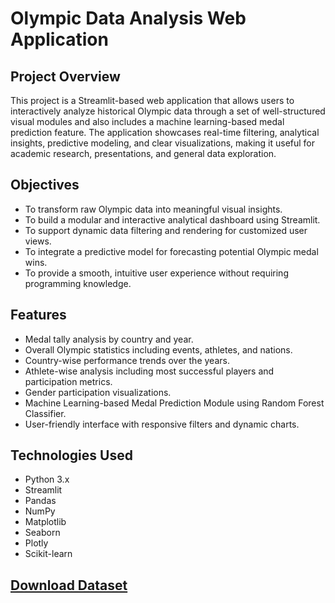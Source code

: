 # Olympic Data Analysis Web Application

## Project Overview

This project is a Streamlit-based web application that allows users to interactively analyze historical Olympic data through a set of well-structured visual modules and also includes a machine learning-based medal prediction feature. The application showcases real-time filtering, analytical insights, predictive modeling, and clear visualizations, making it useful for academic research, presentations, and general data exploration.

## Objectives

- To transform raw Olympic data into meaningful visual insights.
- To build a modular and interactive analytical dashboard using Streamlit.
- To support dynamic data filtering and rendering for customized user views.
- To integrate a predictive model for forecasting potential Olympic medal wins.
- To provide a smooth, intuitive user experience without requiring programming knowledge.

## Features

- Medal tally analysis by country and year.
- Overall Olympic statistics including events, athletes, and nations.
- Country-wise performance trends over the years.
- Athlete-wise analysis including most successful players and participation metrics.
- Gender participation visualizations.
- Machine Learning-based Medal Prediction Module using Random Forest Classifier.
- User-friendly interface with responsive filters and dynamic charts.

## Technologies Used

- Python 3.x
- Streamlit
- Pandas
- NumPy
- Matplotlib
- Seaborn
- Plotly
- Scikit-learn

## [Download Dataset](https://www.kaggle.com/datasets/heesoo37/120-years-of-olympic-history-athletes-and-results)



